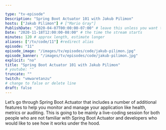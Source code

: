 ```yaml
---

type: "tv-episode"
Description: "Spring Boot Actuator 101 with Jakub Pilimon"
hosts: ["Jakub Pilimon"] # ["Mario Gray"]
PublishDate: "2020-04-07T00:00:00-07:00" # leave this unless you want to schedule far ahead
Date: "2020-11-18T12:00:00-08:00" # the time the stream starts
minutes: 120 # approx length, estimate longer
aliases: ["/tv/code/11"] #redirect alias
episode: "11"
episode_image: "/images/tv/episodes/code/jakub-pilimon.jpg"
episode_banner: "/images/tv/episodes/code/jakub-pilimon.jpg"
explicit: "no"
title: "Spring Boot Actuator 101 with Jakub Pilimon"
# youtube: ""
truncate: ""
twitch: "vmwaretanzu"
# change to false or delete line
draft: false
---
```


Let’s go through Spring Boot Actuator that includes a number of additional features to help you monitor and manage your application like health, metrics or auditing. This is going to be mainly a live-coding session for both people who are not familiar with Spring Boot Actuator and developers who would like to see how it works under the hood.
